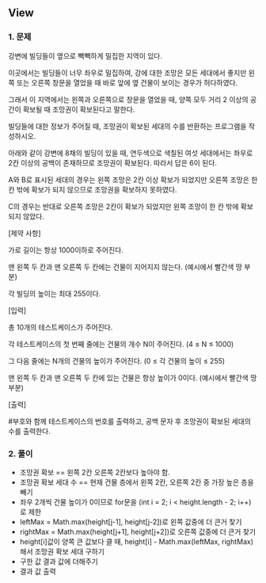 ## View
### 1. 문제

강변에 빌딩들이 옆으로 빽빽하게 밀집한 지역이 있다.

이곳에서는 빌딩들이 너무 좌우로 밀집하여, 강에 대한 조망은 모든 세대에서 좋지만 왼쪽 또는 오른쪽 창문을 열었을 때 바로 앞에 옆 건물이 보이는 경우가 허다하였다.

그래서 이 지역에서는 왼쪽과 오른쪽으로 창문을 열었을 때, 양쪽 모두 거리 2 이상의 공간이 확보될 때 조망권이 확보된다고 말한다.

빌딩들에 대한 정보가 주어질 때, 조망권이 확보된 세대의 수를 반환하는 프로그램을 작성하시오.

아래와 같이 강변에 8채의 빌딩이 있을 때, 연두색으로 색칠된 여섯 세대에서는 좌우로 2칸 이상의 공백이 존재하므로 조망권이 확보된다. 따라서 답은 6이 된다.



A와 B로 표시된 세대의 경우는 왼쪽 조망은 2칸 이상 확보가 되었지만 오른쪽 조망은 한 칸 밖에 확보가 되지 않으므로 조망권을 확보하지 못하였다.

C의 경우는 반대로 오른쪽 조망은 2칸이 확보가 되었지만 왼쪽 조망이 한 칸 밖에 확보되지 않았다.

[제약 사항]

가로 길이는 항상 1000이하로 주어진다.

맨 왼쪽 두 칸과 맨 오른쪽 두 칸에는 건물이 지어지지 않는다. (예시에서 빨간색 땅 부분)

각 빌딩의 높이는 최대 255이다.

[입력]

총 10개의 테스트케이스가 주어진다.

각 테스트케이스의 첫 번째 줄에는 건물의 개수 N이 주어진다. (4 ≤ N ≤ 1000)

그 다음 줄에는 N개의 건물의 높이가 주어진다. (0 ≤ 각 건물의 높이 ≤ 255)

맨 왼쪽 두 칸과 맨 오른쪽 두 칸에 있는 건물은 항상 높이가 0이다. (예시에서 빨간색 땅 부분)

[출력]

#부호와 함께 테스트케이스의 번호를 출력하고, 공백 문자 후 조망권이 확보된 세대의 수를 출력한다.

### 2. 풀이

- 조망권 확보 == 왼쪽 2칸 오른쪽 2칸보다 높아야 함.
- 조망권 확보 세대 수 == 현재 건물 층에서 왼쪽 2칸, 오른쪽 2칸 중 가장 높은 층을 빼기
- 좌우 2개씩 건물 높이가 0이므로 for문을 (int i = 2; i < height.length - 2; i++) 로 제한
- leftMax = Math.max(height[j-1], height[j-2])로 왼쪽 값중에 더 큰거 찾기
- rightMax = Math.max(height[j+1], height[j+2])로 오른쪽 값중에 더 큰거 찾기
- height[i]값이 양쪽 큰 값보다 클 때, height[i] - Math.max(leftMax, rightMax) 해서 조망권 확보 세대 구하기
- 구한 값 결과 값에 더해주기
- 결과 값 출력